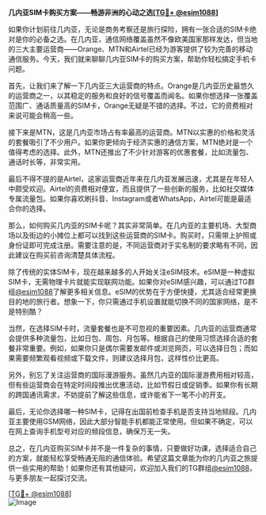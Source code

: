 **几内亚SIM卡购买方案——畅游非洲的心动之选[[TG💪+ @esim1088](https://t.me/s/esim1088)]**

如果你计划前往几内亚，无论是商务考察还是旅行探险，拥有一张合适的SIM卡绝对是你的必备之选。在几内亚，通信网络覆盖虽然不像欧美国家那样发达，但当地的三大主要运营商——Orange、MTN和Airtel已经为游客提供了较为完善的移动通信服务。今天，我们就来聊聊几内亚SIM卡的购买方案，帮助你轻松搞定手机卡问题。

首先，让我们来了解一下几内亚三大运营商的特点。Orange是几内亚历史最悠久的运营商之一，以其稳定的服务和良好的信号覆盖而闻名。如果你想选择一张覆盖范围广、通话质量高的SIM卡，Orange无疑是不错的选择。不过，它的资费相对来说可能会稍高一些。

接下来是MTN，这是几内亚市场占有率最高的运营商。MTN以实惠的价格和灵活的套餐吸引了不少用户。如果你更倾向于经济实惠的通信方案，MTN绝对是一个值得考虑的选择。此外，MTN还推出了不少针对游客的优惠套餐，比如流量包、通话时长等，非常实用。

最后不得不提的是Airtel，这家运营商近年来在几内亚发展迅速，尤其是在年轻人中颇受欢迎。Airtel的资费相对便宜，而且提供了一些创新的服务，比如社交媒体专属流量包。如果你喜欢刷抖音、Instagram或者WhatsApp，Airtel可能是最适合你的选择。

那么，如何购买几内亚的SIM卡呢？其实非常简单。在几内亚的主要机场、大型商场以及街边的小摊位上都可以找到这些运营商的SIM卡。购买时，只需带上护照或身份证即可完成注册。需要注意的是，不同运营商对于实名制的要求略有不同，因此建议在购买前咨询清楚具体流程。

除了传统的实体SIM卡，现在越来越多的人开始关注eSIM技术。eSIM是一种虚拟SIM卡，无需物理卡片就能实现联网功能。如果你对eSIM感兴趣，可以通过TG群组[@esim1088](https://t.me/s/esim1088)了解更多相关信息。eSIM的优势在于方便快捷，尤其适合经常更换目的地的旅行者。想象一下，你只需通过手机设置就能切换不同的国家网络，是不是特别酷？

当然，在选择SIM卡时，流量套餐也是不可忽视的重要因素。几内亚的运营商通常会提供多种流量包，比如日包、周包、月包等。根据自己的使用习惯选择合适的套餐非常重要。例如，如果你只是偶尔需要发邮件或浏览网页，可以选择日包；而如果需要频繁观看视频或下载文件，则建议选择月包，这样性价比更高。

另外，别忘了关注运营商的国际漫游服务。虽然几内亚的国际漫游费用相对较高，但有些运营商会在特定时间段推出优惠活动，比如节假日或促销季。如果你有长期的跨国通讯需求，不妨提前了解这些信息，或许能省下一笔不小的开支。

最后，无论你选择哪一种SIM卡，记得在出国前检查手机是否支持当地频段。几内亚主要使用GSM网络，因此大部分智能手机都能正常使用。但如果不确定，可以在网上查询手机型号对应的频段信息，确保万无一失。

总之，在几内亚购买SIM卡并不是一件复杂的事情，只要做好功课，选择适合自己的方案，就能轻松享受畅通无阻的通信体验。希望这篇文章能为你的几内亚之旅提供一些实用的帮助！如果你还有其他疑问，欢迎加入我们的TG群组[@esim1088](https://t.me/s/esim1088)，与更多朋友一起探讨交流。

[[TG💪+ @esim1088](https://t.me/s/esim1088)]  
![Image](https://i.postimg.cc/4NQfJmqS/Snipaste-2025-05-13-00-14-12.png)